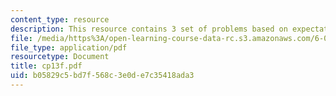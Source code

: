 ```yaml
---
content_type: resource
description: This resource contains 3 set of problems based on expectation.
file: /media/https%3A/open-learning-course-data-rc.s3.amazonaws.com/6-042j-mathematics-for-computer-science-fall-2005/b05829c5bd7f568c3e0de7c35418ada3_cp13f.pdf
file_type: application/pdf
resourcetype: Document
title: cp13f.pdf
uid: b05829c5-bd7f-568c-3e0d-e7c35418ada3
---
```

